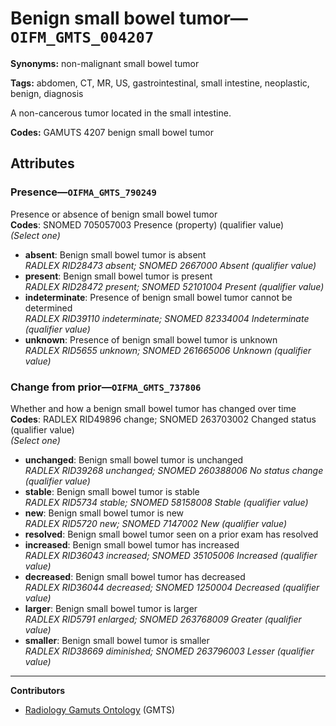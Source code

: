 # Benign small bowel tumor—`OIFM_GMTS_004207`

**Synonyms:** non-malignant small bowel tumor

**Tags:** abdomen, CT, MR, US, gastrointestinal, small intestine, neoplastic, benign, diagnosis

A non-cancerous tumor located in the small intestine.

**Codes:** GAMUTS 4207 benign small bowel tumor

## Attributes

### Presence—`OIFMA_GMTS_790249`

Presence or absence of benign small bowel tumor  
**Codes**: SNOMED 705057003 Presence (property) (qualifier value)  
*(Select one)*

- **absent**: Benign small bowel tumor is absent  
_RADLEX RID28473 absent; SNOMED 2667000 Absent (qualifier value)_
- **present**: Benign small bowel tumor is present  
_RADLEX RID28472 present; SNOMED 52101004 Present (qualifier value)_
- **indeterminate**: Presence of benign small bowel tumor cannot be determined  
_RADLEX RID39110 indeterminate; SNOMED 82334004 Indeterminate (qualifier value)_
- **unknown**: Presence of benign small bowel tumor is unknown  
_RADLEX RID5655 unknown; SNOMED 261665006 Unknown (qualifier value)_

### Change from prior—`OIFMA_GMTS_737806`

Whether and how a benign small bowel tumor has changed over time  
**Codes**: RADLEX RID49896 change; SNOMED 263703002 Changed status (qualifier value)  
*(Select one)*

- **unchanged**: Benign small bowel tumor is unchanged  
_RADLEX RID39268 unchanged; SNOMED 260388006 No status change (qualifier value)_
- **stable**: Benign small bowel tumor is stable  
_RADLEX RID5734 stable; SNOMED 58158008 Stable (qualifier value)_
- **new**: Benign small bowel tumor is new  
_RADLEX RID5720 new; SNOMED 7147002 New (qualifier value)_
- **resolved**: Benign small bowel tumor seen on a prior exam has resolved  
- **increased**: Benign small bowel tumor has increased  
_RADLEX RID36043 increased; SNOMED 35105006 Increased (qualifier value)_
- **decreased**: Benign small bowel tumor has decreased  
_RADLEX RID36044 decreased; SNOMED 1250004 Decreased (qualifier value)_
- **larger**: Benign small bowel tumor is larger  
_RADLEX RID5791 enlarged; SNOMED 263768009 Greater (qualifier value)_
- **smaller**: Benign small bowel tumor is smaller  
_RADLEX RID38669 diminished; SNOMED 263796003 Lesser (qualifier value)_

---

**Contributors**

- [Radiology Gamuts Ontology](https://gamuts.net/) (GMTS)